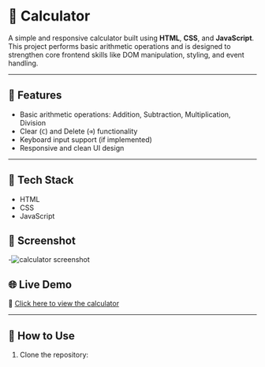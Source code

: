 # 🔢 Calculator

A simple and responsive calculator built using **HTML**, **CSS**, and **JavaScript**. This project performs basic arithmetic operations and is designed to strengthen core frontend skills like DOM manipulation, styling, and event handling.

---

## 📌 Features

- Basic arithmetic operations: Addition, Subtraction, Multiplication, Division
- Clear (`C`) and Delete (`⌫`) functionality
- Keyboard input support (if implemented)
- Responsive and clean UI design

---

## 🚀 Tech Stack

- HTML
- CSS
- JavaScript




## 📸 Screenshot

-![calculator screenshot](https://github.com/user-attachments/assets/25aab83d-6f2b-43ab-b54a-9f354e51cc4c)


## 🌐 Live Demo

🔗 [Click here to view the calculator](https://ayushamu.github.io/calculator/)



---

## 📁 How to Use

1. Clone the repository:

